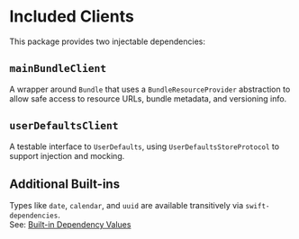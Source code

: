 # Included Clients

This package provides two injectable dependencies:

## `mainBundleClient`

A wrapper around `Bundle` that uses a `BundleResourceProvider` abstraction to allow safe access to resource URLs, bundle metadata, and versioning info.

## `userDefaultsClient`

A testable interface to `UserDefaults`, using `UserDefaultsStoreProtocol` to support injection and mocking.

## Additional Built-ins

Types like `date`, `calendar`, and `uuid` are available transitively via `swift-dependencies`.  
See: [Built-in Dependency Values](https://github.com/pointfreeco/swift-dependencies/tree/main/Sources/Dependencies/DependencyValues)
